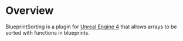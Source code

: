 Overview
========

BlueprintSorting is a plugin for [Unreal Engine 4](https://www.unrealengine.com/) that allows arrays to be sorted with functions in blueprints.

